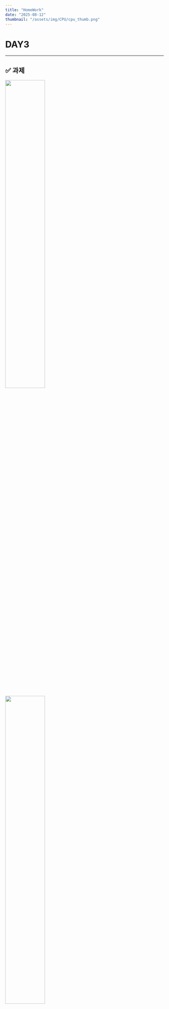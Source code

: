 ```yaml
---
title: "HomeWork"
date: "2025-08-12"
thumbnail: "/assets/img/CPU/cpu_thumb.png"
---
```


# DAY3

---

## ✅ 과제

<img src="/assets/img/CPU/hw.png" style="width:50%; object-fit:contain;">

<img src="/assets/img/CPU/hw2.png" style="width:50%; object-fit:contain;">

---

## ✅ 코드

### DedicatedProcessor_ALUOP.sv

```verilog
`timescale 1ns / 1ps

module DedicatedProcessor_ALUOP(
    input  logic        clk,
    input  logic        reset,
    output logic [7:0]  OutPort
    );

    logic       RFSrcMuxSel;
    logic [2:0] RAddr1;
    logic [2:0] RAddr2;
    logic [2:0] WAddr;
    logic [1:0] AluOpMuxSel;
    logic       we;
    logic       Lt;
    logic       OutPortEn;

    DataPath U_DataPath (
        .clk        (clk),
        .reset      (reset),
        .RFSrcMuxSel(RFSrcMuxSel),
        .RAddr1     (RAddr1),
        .RAddr2     (RAddr2),
        .WAddr      (WAddr),
        .AluOpMuxSel(AluOpMuxSel),
        .we         (we),
        .Lt         (Lt),
        .OutPortEn  (OutPortEn),
        .OutPort    (OutPort)
    );

    ControlUnit U_ControlUnit (
        .clk        (clk),
        .reset      (reset),
        .RFSrcMuxSel(RFSrcMuxSel),
        .RAddr1     (RAddr1),
        .RAddr2     (RAddr2),
        .WAddr      (WAddr),
        .AluOpMuxSel(AluOpMuxSel),
        .we         (we),
        .Lt         (Lt),
        .OutPortEn  (OutPortEn)
    );

endmodule
```

### DataPath.sv

```verilog
`timescale 1ns / 1ps

module DataPath (
    input  logic       clk,
    input  logic       reset,
    input  logic       RFSrcMuxSel,
    input  logic [2:0] RAddr1,
    input  logic [2:0] RAddr2,
    input  logic [2:0] WAddr,
    input  logic [1:0] AluOpMuxSel,
    input  logic       we,
    output logic       Lt,
    input  logic       OutPortEn,
    output logic [7:0] OutPort
);

    logic [7:0] AdderResult, RFSrcMuxOut;
    logic [7:0] RData1, RData2;

    mux_2x1 U_RFSrcMux (
        .sel(RFSrcMuxSel),
        .x0 (AdderResult),
        .x1 (1),
        .y  (RFSrcMuxOut)
    );

    RegFile U_RegFile (
        .clk   (clk),
        .RAddr1(RAddr1),
        .RAddr2(RAddr2),
        .WAddr (WAddr),
        .we    (we),
        .WData (RFSrcMuxOut),
        .RData1(RData1),
        .RData2(RData2)
    );

    comparator U_comparator (
        .a      (RData1),
        .b      (RData2),
        .lt     (Lt)
    );

    alu_op U_ALU_OP (
        .x0         (RData1),
        .x1         (RData2),
        .AluOpMuxSel(AluOpMuxSel),
        .y          (AdderResult)
    );

    register U_OutPort (
        .clk  (clk),
        .reset(reset),
        .en   (OutPortEn),
        .d    (RData1),
        .q    (OutPort)
    );

endmodule
```

### alu_op 추가

```verilog
module alu_op (
    input  logic [7:0] x0,
    input  logic [7:0] x1,
    input  logic [1:0] AluOpMuxSel,
    output logic [7:0] y
);

    always_comb begin
        y = 8'b00;
        case (AluOpMuxSel)
            2'b00: begin
                y = x0 + x1;
            end
            2'b01: begin
                y = x0 - x1;
            end
            2'b10: begin
                y = x0 & x1;
            end
            2'b11: begin
                y = x0 | x1;
            end
        endcase
    end
    
endmodule
```

---

### ControlUnit

```verilog
`timescale 1ns / 1ps

module ControlUnit (
    input   logic       clk,
    input   logic       reset,
    output  logic       RFSrcMuxSel,
    output  logic [2:0] RAddr1,
    output  logic [2:0] RAddr2,
    output  logic [2:0] WAddr,
    output  logic [1:0] AluOpMuxSel,
    output  logic       we,
    input   logic       Lt,
    output  logic       OutPortEn
    );

    typedef enum {
        S0,
        S1, 
        S2, 
        S3, 
        S4,
        S5,
        S6,
        S7,
        S8,
        S9,
        S10,
        S11,
        S12,
        S13  
    } state_e;

    state_e state, next_state;

    always_ff @(posedge clk or posedge reset) begin
        if(reset) begin
            state <= S0;
        end
        else begin
            state <= next_state;
        end
    end

    always_comb begin
        next_state = state;
        RFSrcMuxSel    = 0;
        RAddr1         = 0;
        RAddr2         = 0;
        WAddr          = 0;
        AluOpMuxSel    = 0;
        we             = 0;
        OutPortEn      = 0;
        case (state)
            S0:begin   // R1 = 1
                RFSrcMuxSel    = 1;
                RAddr1         = 0;
                RAddr2         = 0;
                WAddr          = 1;
                AluOpMuxSel    = 0;
                we             = 1;
                OutPortEn      = 0;
                next_state     = S1;
            end 
            S1:begin    // R2 = 0
                RFSrcMuxSel    = 0;
                RAddr1         = 0;
                RAddr2         = 0;
                WAddr          = 3'h2;
                AluOpMuxSel    = 0;
                we             = 1;
                OutPortEn      = 0;
                next_state     = S2;
            end  
            S2:begin    // R3 = 0
                RFSrcMuxSel    = 0;
                RAddr1         = 0;
                RAddr2         = 0;
                WAddr          = 3'h3;
                AluOpMuxSel    = 0;
                we             = 1;
                OutPortEn      = 0;
                next_state     = S3;
            end  
            S3:begin    // R4 = 0
                RFSrcMuxSel    = 0;
                RAddr1         = 0;
                RAddr2         = 0;
                WAddr          = 3'h4;
                AluOpMuxSel    = 0;
                we             = 1;
                OutPortEn      = 0;
                next_state     = S4;
            end  
            S4:begin    // R2 = R1 + R1
                RFSrcMuxSel    = 0;
                RAddr1         = 1;
                RAddr2         = 1;
                WAddr          = 3'h2;
                AluOpMuxSel    = 0;
                we             = 1;
                OutPortEn      = 0;
                next_state     = S5;
            end
            S5:begin    // R3 = R2 + R1
                RFSrcMuxSel    = 0;
                RAddr1         = 3'h2;
                RAddr2         = 1;
                WAddr          = 3'h3;
                AluOpMuxSel    = 0;
                we             = 1;
                OutPortEn      = 0;
                next_state     = S6;
            end
            S6:begin    // R4 = R3 - R1 
                RFSrcMuxSel    = 0;
                RAddr1         = 3'h3;
                RAddr2         = 1;
                WAddr          = 3'h4;
                AluOpMuxSel    = 1;
                we             = 1;
                OutPortEn      = 0;
                next_state     = S7;
            end
            S7:begin    // R1 = R1 | R2
                RFSrcMuxSel    = 0;
                RAddr1         = 3'h1;
                RAddr2         = 3'h2;
                WAddr          = 3'h1;
                AluOpMuxSel    = 2'h3;
                we             = 1;
                OutPortEn      = 0;
                next_state     = S8;
            end
            S8:begin    // R4 < R2
                RFSrcMuxSel    = 0;
                RAddr1         = 3'h4;
                RAddr2         = 3'h2;
                WAddr          = 0;
                AluOpMuxSel    = 0;
                we             = 0;
                OutPortEn      = 0;
                if(Lt) next_state = S6;
                else next_state = S9; 
            end
            S9:begin    // R4 = R4 & R3
                RFSrcMuxSel    = 0;
                RAddr1         = 3'h4;
                RAddr2         = 3'h3;
                WAddr          = 3'h4;
                AluOpMuxSel    = 2'h2;
                we             = 1;
                OutPortEn      = 0;
                next_state     = S10;
            end
            S10:begin    // R4 = R2 + R3
                RFSrcMuxSel    = 0;
                RAddr1         = 3'h2;
                RAddr2         = 3'h3;
                WAddr          = 3'h4;
                AluOpMuxSel    = 2'h0;
                we             = 1;
                OutPortEn      = 0;
                next_state     = S11;
            end
            S11:begin    // R4 > R2
                RFSrcMuxSel    = 0;
                RAddr1         = 3'h4;
                RAddr2         = 3'h2;
                WAddr          = 0;
                AluOpMuxSel    = 0;
                we             = 0;
                OutPortEn      = 0;
                if(Lt) next_state = S12;
                else   next_state = S4;
            end
            S12:begin   // OutPut    
                RFSrcMuxSel    = 0;
                RAddr1         = 3'h4;
                RAddr2         = 0;
                WAddr          = 0;
                AluOpMuxSel    = 0;
                we             = 0;
                OutPortEn      = 1;
                next_state     = S13;
            end
            S13:begin   // halt    
                RFSrcMuxSel    = 0;
                RAddr1         = 0;
                RAddr2         = 0;
                WAddr          = 0;
                AluOpMuxSel    = 0;
                we             = 0;
                OutPortEn      = 0;
                next_state     = S13;
            end 
        endcase
    end
    endmodule

```

---

## ✅ 시뮬레이션

<img src="/assets/img/CPU/hwdp.png" style="width:100%; object-fit:contain;">

<img src="/assets/img/CPU/hwcu.png" style="width:100%; object-fit:contain;">

---

## ✅ 분석

### 반복별 레지스터 값
- 1회: R1=3,   R2=2,   R3=3,   R4=5   → Yes
- 2회: R1=7,   R2=6,   R3=9,   R4=15  → Yes
- 3회: R1=15,  R2=14,  R3=21,  R4=35  → Yes
- 4회: R1=31,  R2=30,  R3=45,  R4=75  → Yes
- 5회: R1=63,  R2=62,  R3=93,  R4=155 → Yes
- 6회: R1=127, R2=126, R3=189, R4=59  → **No ⇒ halt**

### 첫번째 반복
- (R1, R2, R3, R4) = (1, 0, 0, 0)
- R2 = R1+R1 → (1, 2, 0, 0)
- R3 = R2+R1 → (1, 2, 3, 0)
- R4 = R3−R1 → (1, 2, 3, 2)
- R1 = R1 or R2 → (3, 2, 3, 2)
- R4 < R2
- R4 = R4 & R3 → (3, 2, 3, 2)
- R4 = R2+R3 → (3, 2, 3, 5)
- R4 > R2 = 5 > 2 → **Yes**

### 두번째 반복
- (R1, R2, R3, R4) = (3, 2, 3, 5)
- R2=R1+R1 → (3, 6, 3, 5)
- R3=R2+R1 → (3, 6, 9, 5)
- R4=R3−R1 → (3, 6, 9, 6)
- R1=R1 or R2 → (7, 6, 9, 6)
- R4=R4&R3 → (7, 6, 9, 0)
- R4=R2+R3 → (7, 6, 9, 15)
- R4 > R2 = 15 > 6 → **Yes**

### 세번째 반복
- (R1, R2, R3, R4) = (7, 6, 9, 15)
- R2=14 → (7,14,9,15)
- R3=21 → (7,14,21,15)
- R4=14 → (7,14,21,14)
- R1=15 → (15,14,21,14)
- R4=14&21=4 → (15,14,21,4)
- R4=14+21=35 → (15,14,21,35)
- R4 > R2 = 35 > 14 → **Yes**

### 네번째 반복
- (R1, R2, R3, R4) = (15,14,21,35)
- R2=30 → (15,30,21,35)
- R3=45 → (15,30,45,35)
- R4=30 → (15,30,45,30)
- R1=31 → (31,30,45,30)
- R4=30&45=12 → (31,30,45,12)
- R4=30+45=75 → (31,30,45,75)
- R4 > R2 = 75 > 30 → **Yes**

### 다섯번째 반복
- (R1, R2, R3, R4) = (31,30,45,75)
- R2=62 → (31,62,45,75)
- R3=93 → (31,62,93,75)
- R4=62 → (31,62,93,62)
- R1=63 → (63,62,93,62)
- R4=62&93=28 → (63,62,93,28)
- R4=62+93=155 → (63,62,93,155)
- R4 > R2 = 155 > 62 → **Yes**

### 여섯번째 반복
- (R1, R2, R3, R4) = (63,62,93,155)
- R2=126 → (63,126,93,155)
- R3=219 → **8비트 래핑** 219 (0xDB) → (63,126,219,155)
- R4=219−63=156 → (63,126,219,156)
- R1=127 → (127,126,219,156)
- R4=156&219=156&0xDB=0x98(=152) → (127,126,219,152)
- R4=126+219=345 → **8비트 래핑** R4=126+189=315 → 315−256=**59** → (127,126,189,59)
- R4 > R2 59 > 126 → **No ⇒ halt**

